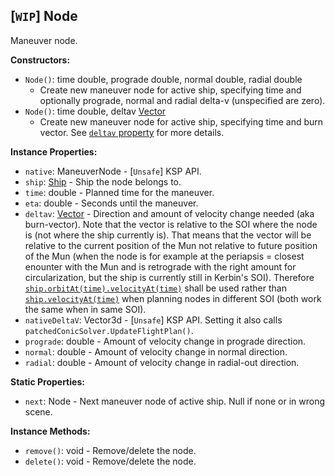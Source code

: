 ## \[`WIP`\] Node

Maneuver node.


**Constructors:**
- `Node()`: time double, prograde double, normal double, radial double
  - Create new maneuver node for active ship, specifying time and optionally prograde, normal and radial delta-v (unspecified are zero).
- `Node()`: time double, deltav [Vector](Vector.md)
  - Create new maneuver node for active ship, specifying time and burn vector. See [`deltav` property](#deltav) for more details.

**Instance Properties:**
- `native`: ManeuverNode - \[`Unsafe`\] KSP API.
- `ship`: [Ship](Ship.md) - Ship the node belongs to.
- `time`: double - Planned time for the maneuver.
- `eta`: double - Seconds until the maneuver.
- `deltav`: [Vector](Vector.md) - Direction and amount of velocity change needed (aka burn-vector). Note that the vector is relative to the SOI where the node is (not where the ship currently is). That means that the vector will be relative to the current position of the Mun not relative to future position of the Mun (when the node is for example  at the periapsis = closest enounter with the Mun and is retrograde with the right amount for circularization, but the ship is currently still in Kerbin's SOI). Therefore [`ship.orbitAt(time).velocityAt(time)`](Ship.md#orbitAt) shall be used rather than [`ship.velocityAt(time)`](Ship.md#velocityAt) when planning nodes in different SOI (both work the same when in same SOI).
- `nativeDeltaV`: Vector3d - \[`Unsafe`\] KSP API. Setting it also calls `patchedConicSolver.UpdateFlightPlan()`.
- `prograde`: double - Amount of velocity change in prograde direction.
- `normal`: double - Amount of velocity change in normal direction.
- `radial`: double - Amount of velocity change in radial-out direction.

**Static Properties:**
- `next`: Node - Next maneuver node of active ship. Null if none or in wrong scene.

**Instance Methods:**
- `remove()`: void - Remove/delete the node.
- `delete()`: void - Remove/delete the node.
